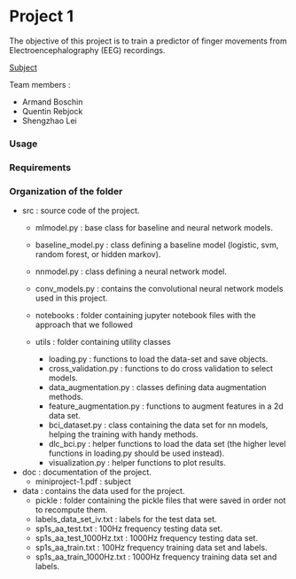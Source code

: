 # Project 1

The objective of this project is to train a predictor of finger movements from Electroencephalography
(EEG) recordings.

[Subject](https://github.com/SSappy/deep_learning_epfl/blob/master/project1/doc/miniproject-1.pdf)

Team members :
- Armand Boschin
- Quentin Rebjock
- Shengzhao Lei

### Usage

### Requirements


### Organization of the folder
* src : source code of the project.
    * mlmodel.py : base class for baseline and neural network models.
    * baseline_model.py : class defining a baseline model (logistic, svm, random forest, or hidden markov).
    * nnmodel.py : class defining a neural network model.
    * conv_models.py : contains the convolutional neural network models used in this project.

    * notebooks : folder containing jupyter notebook files with the approach that we followed

    * utils : folder containing utility classes
        * loading.py : functions to load the data-set and save objects.
        * cross_validation.py : functions to do cross validation to select models.
        * data_augmentation.py : classes defining data augmentation methods.
        * feature_augmentation.py : functions to augment features in a 2d data set.
        * bci_dataset.py : class containing the data set for nn models, helping the training with handy methods.
        * dlc_bci.py : helper functions to load the data set (the higher level functions in loading.py should be used instead).
        * visualization.py : helper functions to plot results.
* doc : documentation of the project.
    * miniproject-1.pdf : subject
* data : contains the data used for the project.
    * pickle : folder containing the pickle files that were saved in order not to recompute them.
    * labels_data_set_iv.txt : labels for the test data set.
    * sp1s_aa_test.txt : 100Hz frequency testing data set.
    * sp1s_aa_test_1000Hz.txt : 1000Hz frequency testing data set.
    * sp1s_aa_train.txt : 100Hz frequency training data set and labels.
    * sp1s_aa_train_1000Hz.txt : 1000Hz frequency training data set and labels.
